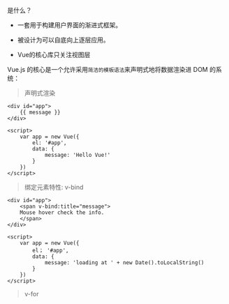 是什么？

- 一套用于构建用户界面的渐进式框架。

- 被设计为可以自底向上逐层应用。

- Vue的核心库只关注视图层

Vue.js 的核心是一个允许采用`简洁的模板语法`来声明式地将数据渲染进 DOM 的系统：


> 声明式渲染

```
<div id="app">
	{{ message }}
</div>

<script>
	var app = new Vue({
		el: '#app',
		data: {
			message: 'Hello Vue!'
		}
	})
</script>
```

> 绑定元素特性: v-bind

```
<div id="app">
	<span v-bind:title="message">
	Mouse hover check the info.
	</span>
</div>

<script>
	var app = new Vue({
		el； '#app',
		data: {
			message: 'loading at ' + new Date().toLocalString()
		}
	})
</script>
```

> v-for



